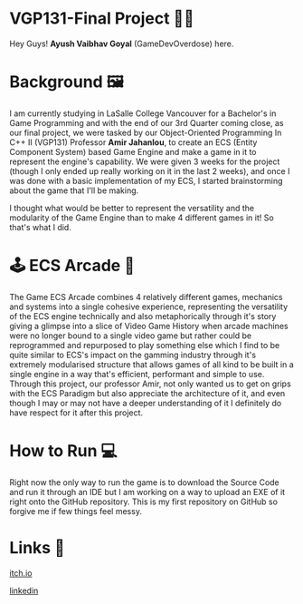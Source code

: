 # VGP131-Final Project 👨‍💻

Hey Guys! __Ayush Vaibhav Goyal__ (GameDevOverdose) here.



# Background 🖼️

I am currently studying in LaSalle College Vancouver for a Bachelor's in Game Programming and with the end of our 3rd Quarter coming close, as our final project, we were tasked by our Object-Oriented Programming In C++ II (VGP131) Professor __Amir Jahanlou__, to create an ECS (Entity Component System) based Game Engine and make a game in it to represent the engine's capability. We were given 3 weeks for the project (though I only ended up really working on it in the last 2 weeks), and once I was done with a basic implementation of my ECS, I started brainstorming about the game that I'll be making.

I thought what would be better to represent the versatility and the modularity of the Game Engine than to make 4 different games in it! So that's what I did.



# 🕹️ ECS Arcade 👾

The Game ECS Arcade combines 4 relatively different games, mechanics and systems into a single cohesive experience, representing the versatility of the ECS engine technically and also metaphorically through it's story giving a glimpse into a slice of Video Game History when arcade machines were no longer bound to a single video game but rather could be reprogrammed and repurposed to play something else which I find to be quite similar to ECS's impact on the gamming industry through it's extremely modularised structure that allows games of all kind to be built in a single engine in a way that's efficient, performant and simple to use. Through this project, our professor Amir, not only wanted us to get on grips with the ECS Paradigm but also appreciate the architecture of it, and even though I may or may not have a deeper understanding of it I definitely do have respect for it after this project.



# How to Run 💻

Right now the only way to run the game is to download the Source Code and run it through an IDE but I am working on a way to upload an EXE of it right onto the GitHub repository. This is my first repository on GitHub so forgive me if few things feel messy.


# Links 🔗

[itch.io](https://gamedevoverdose.itch.io/)

[linkedin](https://ca.linkedin.com/in/ayush-vaibhav-goyal-aa17952b6)
